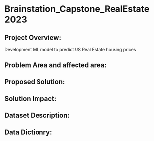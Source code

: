 # Brainstation_Capstone_RealEstate 2023

## Project Overview:
Development ML model to predict US Real Estate housing prices 

## Problem Area and affected area: 

##  Proposed Solution:

## Solution Impact:

## Dataset Description:

## Data Dictionry:
